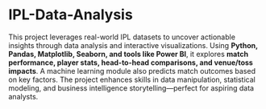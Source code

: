# IPL-Data-Analysis
This project leverages real-world IPL datasets to uncover actionable insights through data analysis and interactive visualizations. Using **Python, Pandas, Matplotlib, Seaborn, and tools like Power BI**, it explores **match performance, player stats, head-to-head comparisons, and venue/toss impacts**. A machine learning module also predicts match outcomes based on key factors. The project enhances skills in data manipulation, statistical modeling, and business intelligence storytelling—perfect for aspiring data analysts.

